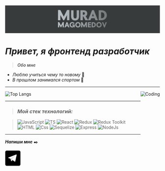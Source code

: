 ![Header](https://github.com/MuradMgmdv/MuradMgmdv/blob/main/assets/%D0%A1%D0%BD%D0%B8%D0%BC%D0%BE%D0%BA%20%D1%8D%D0%BA%D1%80%D0%B0%D0%BD%D0%B0%20%D0%BE%D1%82%202022-03-09%2022-09-40.png)

# ***Привет, я фронтенд разработчик***

>***Обо мне***
 + *Люблю учиться чему то новому* :book:
 + *В прошлом занимался спортом* :running:
___

<img align="right" alt="Coding" with="250" height="250" src="https://c.tenor.com/BqbIhT4Mb7cAAAAd/programmer-rounded-edges.gif">

![Top Langs](https://github-readme-stats.vercel.app/api/top-langs/?username=MuradMgmdv&layout=compact)
___
>### ***Мой стек технологий:***

>![JavaScript](https://img.shields.io/badge/-JavaScript-24292f?style=for-the-badge&logo=JavaScript)
![TS](https://img.shields.io/badge/-TypeScript-24292f?style=for-the-badge&logo=TypeScript)
![React](https://img.shields.io/badge/-React-24292f?style=for-the-badge&logo=React)
![Redux](https://img.shields.io/badge/-Redux-24292f?style=for-the-badge&logo=Redux)
![Redux Toolkit](https://img.shields.io/badge/-ReduxToolkit-24292f?style=for-the-badge&logo=Redux)
![HTML](https://img.shields.io/badge/-HTML-24292f?style=for-the-badge&logo=HTML5)
![Css](https://img.shields.io/badge/-Css-24292f?style=for-the-badge&logo=Css3)
![Sequelize](https://img.shields.io/badge/-Sequelize-24292f?style=for-the-badge&logo=Sequelize)
![Express](https://img.shields.io/badge/-Express-24292f?style=for-the-badge&logo=Express)
![NodeJs](https://img.shields.io/badge/-NodeJs-24292f?style=for-the-badge&logo=Node.Js)
___


***Напиши мне*** :black_nib:

<a href="https://t.me/m_omaras"><img src="https://github.com/MuradMgmdv/MuradMgmdv/blob/main/assets/artage-io-thumb-9cfcd10dceda7ae2d9eb329237ac313a.png" height="50px" width="50px"/></a>
